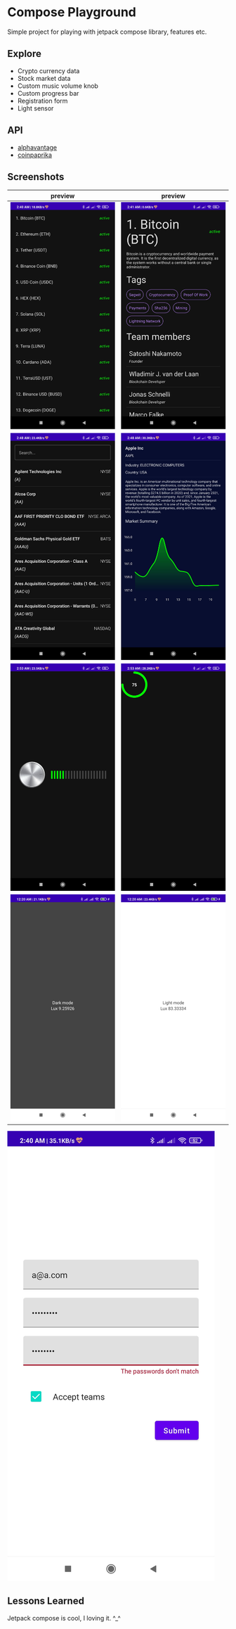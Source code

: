 
# Compose Playground

Simple project for playing with jetpack compose library, features etc.


## Explore

- Crypto currency data
- Stock market data
- Custom music volume knob
- Custom progress bar
- Registration form
- Light sensor

## API

- [alphavantage](https://www.alphavantage.co/)
- [coinpaprika](https://coinpaprika.com/)


## Screenshots
preview | preview
--- | ---
![Screenshot1](/.github/images/1.jpg) | ![Screenshot2](/.github/images/2.jpg)
![Screenshot3](/.github/images/3.jpg) | ![Screenshot4](/.github/images/4.jpg)
![Screenshot5](/.github/images/5.jpg) | ![Screenshot6](/.github/images/6.jpg)
![Screenshot7](/.github/images/light_sensor_dark.jpg) | ![Screenshot8](/.github/images/light_sensor_light.jpg)
![Screenshot9](/.github/images/7.jpg)


## Lessons Learned

Jetpack compose is cool, I loving it. ^_^

  
